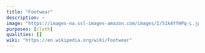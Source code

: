 ```yaml
---
title: "Footwear"
description: ~
image: "https://images-na.ssl-images-amazon.com/images/I/51k4YfHPq-L.jpg"
purposes: [cloth]
qualities: []
wiki: "https://en.wikipedia.org/wiki/Footwear"
---
```

